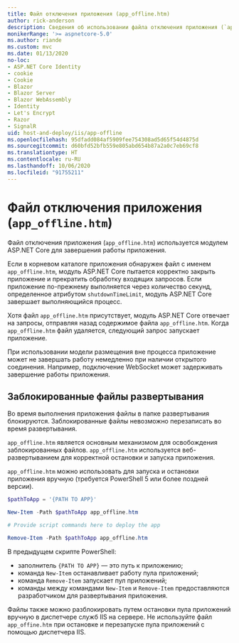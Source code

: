 ```yaml
---
title: Файл отключения приложения (app_offline.htm)
author: rick-anderson
description: Сведения об использовании файла отключения приложения (`app_offline.htm`) с модулем ASP.NET Core.
monikerRange: '>= aspnetcore-5.0'
ms.author: riande
ms.custom: mvc
ms.date: 01/13/2020
no-loc:
- ASP.NET Core Identity
- cookie
- Cookie
- Blazor
- Blazor Server
- Blazor WebAssembly
- Identity
- Let's Encrypt
- Razor
- SignalR
uid: host-and-deploy/iis/app-offline
ms.openlocfilehash: 95dfadd084af5909fee754308ad5d65f54d4875d
ms.sourcegitcommit: d60bfd52bfb559e805abd654b87a2a0c7eb69cf8
ms.translationtype: HT
ms.contentlocale: ru-RU
ms.lasthandoff: 10/06/2020
ms.locfileid: "91755211"
---
```

# <a name="app-offline-file-app_offlinehtm"></a>Файл отключения приложения (`app_offline.htm`)

Файл отключения приложения (`app_offline.htm`) используется модулем ASP.NET Core для завершения работы приложения.

Если в корневом каталоге приложения обнаружен файл с именем `app_offline.htm`, модуль ASP.NET Core пытается корректно закрыть приложение и прекратить обработку входящих запросов. Если приложение по-прежнему выполняется через количество секунд, определенное атрибутом `shutdownTimeLimit`, модуль ASP.NET Core завершает выполняющийся процесс.

Хотя файл `app_offline.htm` присутствует, модуль ASP.NET Core отвечает на запросы, отправляя назад содержимое файла `app_offline.htm`. Когда `app_offline.htm` файл удаляется, следующий запрос запускает приложение.

При использовании модели размещения вне процесса приложение может не завершать работу немедленно при наличии открытого соединения. Например, подключение WebSocket может задерживать завершение работы приложения.

## <a name="locked-deployment-files"></a>Заблокированные файлы развертывания

Во время выполнения приложения файлы в папке развертывания блокируются. Заблокированные файлы невозможно перезаписать во время развертывания.

`app_offline.htm` является основным механизмом для освобождения заблокированных файлов. `app_offline.htm` используется веб-развертыванием для корректной остановки и запуска приложения.

`app_offline.htm` можно использовать для запуска и остановки приложения вручную (требуется PowerShell 5 или более поздней версии).

```powershell
$pathToApp = '{PATH TO APP}'

New-Item -Path $pathToApp app_offline.htm

# Provide script commands here to deploy the app

Remove-Item -Path $pathToApp app_offline.htm
```

В предыдущем скрипте PowerShell:

* заполнитель `{PATH TO APP}` — это путь к приложению;
* команда `New-Item` останавливает работу пула приложений;
* команда `Remove-Item` запускает пул приложений;
* команды между командами `New-Item` и `Remove-Item` предоставляются разработчиком для развертывания приложения.

Файлы также можно разблокировать путем остановки пула приложений вручную в диспетчере служб IIS на сервере. Не используйте файл `app_offine.htm` при остановке и перезапуске пула приложений с помощью диспетчера IIS.
